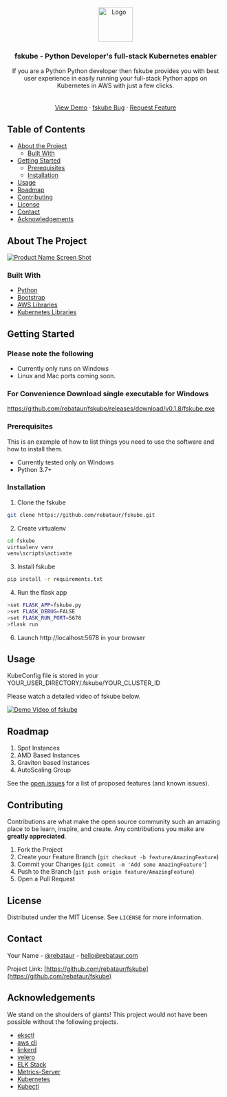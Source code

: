 


<!-- PROJECT LOGO -->
<br />
<p align="center">
  <a href="https://github.com/rebataur/fskube">
    <img src="/static/images/mini-icon.png" alt="Logo" width="80" height="80">
  </a>

  <h3 align="center">fskube - Python Developer's full-stack Kubernetes enabler</h3>

  <p align="center">
 If you are a Python Python developer then fskube provides you with best user experience in easily running your full-stack Python apps on Kubernetes in AWS with just a few clicks.
    <br />
    <!-- <a href="https://github.com/rebataur/fskube"><strong>Explore the docs »</strong></a> -->
    <br />
    <br />
    <a href="https://www.youtube.com/watch?v=Nt5yowdwm5Q">View Demo</a>
    ·
    <a href="https://github.com/rebataur/fskube/issues">fskube Bug</a>
    ·
    <a href="https://github.com/rebataur/fskube/issues">Request Feature</a>
  </p>
</p>



<!-- TABLE OF CONTENTS -->
## Table of Contents

* [About the Project](#about-the-project)
  * [Built With](#built-with)
* [Getting Started](#getting-started)
  * [Prerequisites](#prerequisites)
  * [Installation](#installation)
* [Usage](#usage)
* [Roadmap](#roadmap)
* [Contributing](#contributing)
* [License](#license)
* [Contact](#contact)
* [Acknowledgements](#acknowledgements)



<!-- ABOUT THE PROJECT -->
## About The Project

[![Product Name Screen Shot][product-screenshot]](https://www.youtube.com/watch?v=Nt5yowdwm5Q)




### Built With

* [Python]()
* [Bootstrap]()
* [AWS Libraries]()
* [Kubernetes Libraries]()



<!-- GETTING STARTED -->
## Getting Started
### Please note the following
* Currently only runs on Windows
* Linux and Mac ports coming soon.

### For Convenience Download single executable for Windows
https://github.com/rebataur/fskube/releases/download/v0.1.8/fskube.exe

### Prerequisites

This is an example of how to list things you need to use the software and how to install them.
* Currently tested only on Windows
* Python 3.7+

### Installation
 
1. Clone the fskube
```sh
git clone https://github.com/rebataur/fskube.git
```
2. Create virtualenv
```sh
cd fskube
virtualenv venv
venv\scripts\activate
```
3. Install fskube
```sh
pip install -r requirements.txt
```
4. Run the flask app
```sh
>set FLASK_APP=fskube.py
>set FLASK_DEBUG=FALSE 
>set FLASK_RUN_PORT=5678
>flask run
```


6. Launch http://localhost:5678 in your browser

<!-- USAGE EXAMPLES -->
## Usage
KubeConfig file is stored in your YOUR_USER_DIRECTORY/.fskube/YOUR_CLUSTER_ID


Please watch a detailed video of fskube below.

[![Demo Video of fskube](http://img.youtube.com/vi/Nt5yowdwm5Q/0.jpg)](http://www.youtube.com/watch?v=Nt5yowdwm5Q "Demo Video of fskube")



<!-- ROADMAP -->
## Roadmap

1. Spot Instances
2. AMD Based Instances
3. Graviton based Instances
4. AutoScaling Group

See the [open issues](https://github.com/rebataur/fskube/issues) for a list of proposed features (and known issues).



<!-- CONTRIBUTING -->
## Contributing

Contributions are what make the open source community such an amazing place to be learn, inspire, and create. Any contributions you make are **greatly appreciated**.

1. Fork the Project
2. Create your Feature Branch (`git checkout -b feature/AmazingFeature`)
3. Commit your Changes (`git commit -m 'Add some AmazingFeature'`)
4. Push to the Branch (`git push origin feature/AmazingFeature`)
5. Open a Pull Request



<!-- LICENSE -->
## License

Distributed under the MIT License. See `LICENSE` for more information.



<!-- CONTACT -->
## Contact

Your Name - [@rebataur](https://twitter.com/rebataur) - hello@rebataur.com

Project Link: [https://github.com/rebataur/fskube](https://github.com/rebataur/fskube)



<!-- ACKNOWLEDGEMENTS -->
## Acknowledgements
We stand on the shoulders of giants!
This project would not have been possible without the following projects.

* [eksctl]()
* [aws cli]()
* [linkerd]()
* [velero]()
* [ELK Stack]()
* [Metrics-Server]()
* [Kubernetes]()
* [Kubectl]()






<!-- MARKDOWN LINKS & IMAGES -->
<!-- https://www.markdownguide.org/basic-syntax/#reference-style-links -->
[contributors-shield]: https://img.shields.io/github/contributors/othneildrew/Best-README-Template.svg?style=flat-square
[contributors-url]: https://github.com/rebataur/fskube/graphs/contributors
[forks-shield]: https://img.shields.io/github/forks/othneildrew/Best-README-Template.svg?style=flat-square
[forks-url]: https://github.com/rebataur/fskube/network/members
[stars-shield]: https://img.shields.io/github/stars/othneildrew/Best-README-Template.svg?style=flat-square
[stars-url]: https://github.com/rebataur/fskube/stargazers
[issues-shield]: https://img.shields.io/github/issues/othneildrew/Best-README-Template.svg?style=flat-square
[issues-url]: https://github.com/rebataur/fskube/issues
[license-shield]: https://img.shields.io/github/license/othneildrew/Best-README-Template.svg?style=flat-square
[license-url]: https://github.com/rebataur/fskube/blob/master/LICENSE.txt
[linkedin-shield]: https://img.shields.io/badge/-LinkedIn-black.svg?style=flat-square&logo=linkedin&colorB=555
[linkedin-url]: https://www.linkedin.com/company/rebataur.com/
[product-screenshot]: images/screenshot.png
